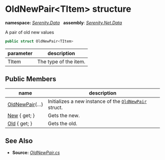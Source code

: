 # OldNewPair&lt;TItem&gt; structure
**namespace:** *[Serenity.Data](../README.md#serenity.data-namespace)*   **assembly**: *[Serenity.Net.Data](../README.md)*

A pair of old new values

```csharp
public struct OldNewPair<TItem>
```

| parameter | description |
| --- | --- |
| TItem | The type of the item. |

## Public Members

| name | description |
| --- | --- |
| [OldNewPair](OldNewPair-1/OldNewPair.md)(…) | Initializes a new instance of the [`OldNewPair`](OldNewPair-1.md) struct. |
| [New](OldNewPair-1/New.md) { get; } | Gets the new. |
| [Old](OldNewPair-1/Old.md) { get; } | Gets the old. |

## See Also

* **Source:** *[OldNewPair.cs](https://github.com/serenity-is/Serenity/blob/master/src/Serenity.Net.Data/Utility/OldNewPair.cs)*
